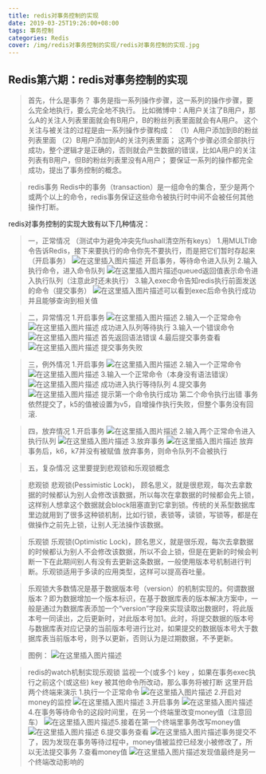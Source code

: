```yaml
---
title: redis对事务控制的实现
date: 2019-03-25T19:26:00+08:00
tags: 事务控制
categories: Redis
cover: /img/redis对事务控制的实现/redis对事务控制的实现.jpg
---
```


## Redis第六期：redis对事务控制的实现
>
>首先，什么是事务？
>事务是指一系列操作步骤，这一系列的操作步骤，要么完全地执行，要么完全地不执行。
>比如微博中：A用户关注了B用户，那么A的关注人列表里面就会有B用户，B的粉丝列表里面就会有A用户。
这个关注与被关注的过程是由一系列操作步骤构成：
（1）A用户添加到B的粉丝列表里面
（2）B用户添加到A的关注列表里面；
这两个步骤必须全部执行成功，整个逻辑才是正确的，否则就会产生数据的错误，比如A用户的关注列表有B用户，但B的粉丝列表里没有A用户；
要保证一系列的操作都完全成功，提出了事务控制的概念。

>redis事务
>Redis中的事务（transaction）是一组命令的集合，至少是两个或两个以上的命令，redis事务保证这些命令被执行时中间不会被任何其他操作打断。

redis对事务控制的实现大致有以下几种情况：

>一，正常情况
>（测试中为避免冲突先flushall清空所有keys）
>1.用MULTI命令告诉Redis，接下来要执行的命令你先不要执行，而是把它们暂时存起来 （开启事务）
>![在这里插入图片描述](https://img-blog.csdnimg.cn/20190331153622184.png)
>开启事务，等待命令进入队列
>2.输入执行命令，进入命令队列
>![在这里插入图片描述](https://img-blog.csdnimg.cn/20190331153734604.png?x-oss-process=image/watermark,type_ZmFuZ3poZW5naGVpdGk,shadow_10,text_aHR0cHM6Ly9ibG9nLmNzZG4ubmV0L3FxXzQwOTQ4Nzk1,size_16,color_FFFFFF,t_70)queued返回值表示命令进入执行队列（注意此时还未执行）
>3.输入exec命令告知redis执行前面发送的命令（提交事务）
>![在这里插入图片描述](https://img-blog.csdnimg.cn/2019033115391417.png?x-oss-process=image/watermark,type_ZmFuZ3poZW5naGVpdGk,shadow_10,text_aHR0cHM6Ly9ibG9nLmNzZG4ubmV0L3FxXzQwOTQ4Nzk1,size_16,color_FFFFFF,t_70)可以看到exec后命令执行成功并且能够查询到相关值

>二，异常情况
>1.开启事务
>![在这里插入图片描述](https://img-blog.csdnimg.cn/20190331154046870.png)
>2.输入一个正常命令
>![在这里插入图片描述](https://img-blog.csdnimg.cn/20190331154133223.png)
成功进入队列等待执行
>3.输入一个错误命令
>![在这里插入图片描述](https://img-blog.csdnimg.cn/20190331154222884.png)
首先返回语法错误
>4.最后提交事务查看
>![在这里插入图片描述](https://img-blog.csdnimg.cn/20190331154312892.png)
提交事务失败

>三，例外情况
>1.开启事务
>![在这里插入图片描述](https://img-blog.csdnimg.cn/20190331154434294.png)
>2.输入一个正常命令
>![在这里插入图片描述](https://img-blog.csdnimg.cn/20190331154513170.png)
>3.输入一个正常命令（本身没有语法错误）
>![在这里插入图片描述](https://img-blog.csdnimg.cn/20190331154612151.png)
>成功进入执行等待队列
>4.提交事务
>![在这里插入图片描述](https://img-blog.csdnimg.cn/20190331154649678.png)
>提示第一个命令执行成功
>第二个命令执行出错
>事务依然提交了，k5的值被设置为v5，自增操作执行失败，但整个事务没有回滚.

>四，放弃情况
>1.开启事务
>![在这里插入图片描述](https://img-blog.csdnimg.cn/20190331154803648.png)
>2.输入两个正常命令进入执行队列
>![在这里插入图片描述](https://img-blog.csdnimg.cn/20190331154844240.png)
>3.放弃事务
>![在这里插入图片描述](https://img-blog.csdnimg.cn/20190331154925897.png?x-oss-process=image/watermark,type_ZmFuZ3poZW5naGVpdGk,shadow_10,text_aHR0cHM6Ly9ibG9nLmNzZG4ubmV0L3FxXzQwOTQ4Nzk1,size_16,color_FFFFFF,t_70)
>放弃事务后，k6，k7并没有被赋值
>放弃事务，则命令队列不会被执行

>五，复杂情况
>这里要提到悲观锁和乐观锁概念

>悲观锁
>悲观锁(Pessimistic Lock)， 顾名思义，就是很悲观，每次去拿数据的时候都认为别人会修改该数据，所以每次在拿数据的时候都会先上锁，这样别人想拿这个数据就会block阻塞直到它拿到锁。传统的关系型数据库里边就用到了很多这种锁机制，比如行锁，表锁等，读锁，写锁等，都是在做操作之前先上锁，让别人无法操作该数据。

>乐观锁
>乐观锁(Optimistic Lock)，顾名思义，就是很乐观，每次去拿数据的时候都认为别人不会修改该数据，所以不会上锁，但是在更新的时候会判断一下在此期间别人有没有去更新这条数据，一般使用版本号机制进行判断。乐观锁适用于多读的应用类型，这样可以提高吞吐量。

>乐观锁大多数情况是基于数据版本号（version）的机制实现的。何谓数据版本？即为数据增加一个版本标识，在基于数据库表的版本解决方案中，一般是通过为数据库表添加一个“version”字段来实现读取出数据时，将此版本号一同读出，之后更新时，对此版本号加1。此时，将提交数据的版本号与数据库表对应记录的当前版本号进行比对，如果提交的数据版本号大于数据库表当前版本号，则予以更新，否则认为是过期数据，不予更新。

>图例：
>![在这里插入图片描述](https://img-blog.csdnimg.cn/20190331155224726.png?x-oss-process=image/watermark,type_ZmFuZ3poZW5naGVpdGk,shadow_10,text_aHR0cHM6Ly9ibG9nLmNzZG4ubmV0L3FxXzQwOTQ4Nzk1,size_16,color_FFFFFF,t_70)

>redis的watch机制实现乐观锁
>监视一个(或多个) key ，如果在事务exec执行之前这个(或这些) key 被其他命令所改动，那么事务将被打断
>这里开启两个终端来演示
>1.执行一个正常命令
>![在这里插入图片描述](https://img-blog.csdnimg.cn/20190331155424951.png)
>2.开启对money的监控
>![在这里插入图片描述](https://img-blog.csdnimg.cn/20190331155527541.png)
>3.开启事务
>![在这里插入图片描述](https://img-blog.csdnimg.cn/20190331155601497.png)
>4.在事务等待命令的这段时间里，在另一个终端里改变money值（注意回车）
>![在这里插入图片描述](https://img-blog.csdnimg.cn/20190331155714186.png?x-oss-process=image/watermark,type_ZmFuZ3poZW5naGVpdGk,shadow_10,text_aHR0cHM6Ly9ibG9nLmNzZG4ubmV0L3FxXzQwOTQ4Nzk1,size_16,color_FFFFFF,t_70)5.接着在第一个终端里事务改写money值
>![在这里插入图片描述](https://img-blog.csdnimg.cn/20190331155801875.png)
>6.提交事务查看
>![在这里插入图片描述](https://img-blog.csdnimg.cn/20190331160205462.png?x-oss-process=image/watermark,type_ZmFuZ3poZW5naGVpdGk,shadow_10,text_aHR0cHM6Ly9ibG9nLmNzZG4ubmV0L3FxXzQwOTQ4Nzk1,size_16,color_FFFFFF,t_70)事务提交不了，因为发现在事务等待过程中，money值被监控已经发小被修改了，所以无法提交事务
>7.查看money值
>![在这里插入图片描述](https://img-blog.csdnimg.cn/2019033116031914.png?x-oss-process=image/watermark,type_ZmFuZ3poZW5naGVpdGk,shadow_10,text_aHR0cHM6Ly9ibG9nLmNzZG4ubmV0L3FxXzQwOTQ4Nzk1,size_16,color_FFFFFF,t_70)发现值最终是另一个终端改动影响的
